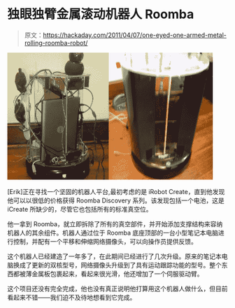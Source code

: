 # 独眼独臂金属滚动机器人 Roomba

> 原文：<https://hackaday.com/2011/04/07/one-eyed-one-armed-metal-rolling-roomba-robot/>

![roomba_robot](img/0377f293f074f97c4c9ef55fb80761a0.png "roomba_robot")

[Erik]正在寻找一个坚固的机器人平台,最初考虑的是 iRobot Create，直到他发现他可以以很低的价格获得 Roomba Discovery 系列。该发现包括一个电池，这是 iCreate 所缺少的，尽管它也包括所有的标准真空位。

他一拿到 Roomba，就立即拆除了所有的真空部件，并开始添加支撑结构来容纳机器人的其余组件。机器人通过位于 Roomba 底座顶部的一台小型笔记本电脑进行控制，并配有一个平移和伸缩网络摄像头，可以向操作员提供反馈。

这个机器人已经建造了一年多了，在此期间已经进行了几次升级。原来的笔记本电脑换成了更新的双核型号，网络摄像头升级到了具有运动跟踪功能的型号。整个东西都被薄金属板包裹起来，看起来很光滑，他还增加了一个伺服驱动臂。

这个项目还没有完全完成，他也没有真正说明他打算用这个机器人做什么，但目前看起来不错——我们迫不及待地想看到它完成。